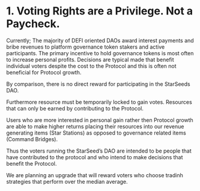 # 1. Voting Rights are a Privilege. Not a Paycheck.

Currently; The majority of DEFI oriented DAOs award interest payments and bribe revenues to platform governance token stakers and active participants. The primary incentive to hold governance tokens is most often to increase personal profits. Decisions are typical made that benefit individual voters despite the cost to the Protocol and this is often not beneficial for Protocol growth.

By comparison, there is no direct reward for participating in the StarSeeds DAO.

Furthermore resource must be temporarily locked to gain votes. Resources that can only be earned by contributing to the Protocol.

Users who are more interested in personal gain rather then Protocol growth are able to make higher returns placing their resources into our revenue generating items (Star Stations) as opposed to governance related items (Command Bridges).

Thus the voters running the StarSeed’s DAO are intended to be people that have contributed to the protocol and who intend to make decisions that benefit the Protocol.

We are planning an upgrade that will reward voters who choose tradinh strategies that perform over the median average.
